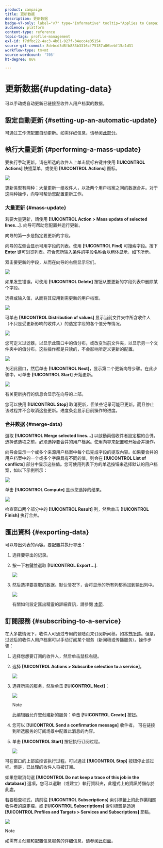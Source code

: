 ```yaml
---
product: campaign
title: 更新数据
description: 更新数据
badge-v7-only: label="v7" type="Informative" tooltip="Applies to Campaign Classic v7 only"
audience: platform
content-type: reference
topic-tags: profile-management
exl-id: f7dfbc22-4ac3-4b61-927f-34ecc4e35154
source-git-commit: 8debcd3d8fb883b3316cf75187a86bebf15a1d31
workflow-type: tm+mt
source-wordcount: '705'
ht-degree: 86%

---
```


# 更新数据{#updating-data}



可以手动或自动更新已链接至收件人用户档案的数据。

## 設定自動更新 {#setting-up-an-automatic-update}

可通过工作流配置自动更新。如需详细信息，请参阅[此部分](../../workflow/using/update-data.md)。

## 執行大量更新 {#performing-a-mass-update}

要执行手动更新，请在所选的收件人上单击鼠标右键并使用 **[!UICONTROL Actions]** 快捷菜单，或使用 **[!UICONTROL Actions]** 图标。

![](assets/s_ncs_user_action_icon.png)

更新类型有两种：大量更新一组收件人，以及两个用户档案之间的数据合并。对于这两种操作，向导可帮助您配置更新工作。

### 大量更新 {#mass-update}

若要大量更新，請使用 **[!UICONTROL Action > Mass update of selected lines...]**. 向导可帮助您配置并运行更新。

向导的第一步是指定要更新的字段。

向导的左侧会显示可用字段的列表。使用 **[!UICONTROL Find]** 可搜索字段。按下 **Enter** 键可浏览列表。符合您所输入条件的字段名称会以粗体显示，如下所示。

双击要更新的字段，从而在向导的右侧显示它们。

![](assets/s_ncs_user_update_wizard01_1.png)

如果发生错误，可使用 **[!UICONTROL Delete]** 按钮从要更新的字段列表中删除某个字段。

选择或输入值，从而将其应用到需更新的用户档案。

![](assets/s_ncs_user_update_wizard01_12.png)

可单击 **[!UICONTROL Distribution of values]** 显示当前文件夹中所含收件人（不只是受更新影响的收件人）的选定字段的各个值分布情况。

![](assets/s_ncs_user_update_wizard01_2.png)

您可定义过滤器，以显示此窗口中的值分布，或改变当前文件夹，以显示另一个文件夹中的值分布。这些操作都是只读的，不会影响所定义更新的配置。

![](assets/s_ncs_user_update_wizard01_3.png)

关闭此窗口，然后单击 **[!UICONTROL Next]**，显示第二个更新向导步骤。在此步骤中，可单击 **[!UICONTROL Start]** 开始更新。

![](assets/s_ncs_user_update_wizard01_4.png)

有关更新执行的信息会显示在向导的上部。

您可以使用 **[!UICONTROL Stop]** 取消更新，但某些记录可能已更新，而且停止该过程并不会取消这些更新。进度条会显示目前操作的进度。

### 合并数据 {#merge-data}

選取 **[!UICONTROL Merge selected lines...]** 以啟動兩個收件者設定檔的合併。 选择该选项之前，必须选择要合并的用户档案。使用向导来配置和开始合并操作。

向导会显示一个或多个来源用户档案中每个已完成字段的提取內容。如果要合并的用户档案中的一个或多个字段具有不同的值，则会在 **[!UICONTROL List of conflicts]** 部分中显示这些值。您可使用列表下方的单选按钮来选择默认的用户档案，如以下示例所示：

![](assets/s_ncs_user_merge_wizard01_1.png)

单击 **[!UICONTROL Compute]** 显示您选择的结果。

![](assets/s_ncs_user_merge_wizard01_2.png)

检查窗口两个部分中的 **[!UICONTROL Result]** 列，然后单击 **[!UICONTROL Finish]** 执行合并。

## 匯出資料 {#exporting-data}

可以导出列表的內容。要配置并执行导出：

1. 选择要导出的记录。
1. 按一下右鍵並選取 **[!UICONTROL Export...]**.

   ![](assets/s_ncs_user_export_list.png)

1. 然后选择要提取的数据。默认情况下，会将显示的所有列都添加到输出列中。

   ![](assets/s_ncs_user_export_list_start.png)

   有關如何設定匯出精靈的詳細資訊，請參閱 [本節](../../platform/using/executing-export-jobs.md).

## 訂閱服務 {#subscribing-to-a-service}

在大多数情況下，收件人可通过专用的登陆页来订阅新闻稿，如[本节所述](../../delivery/using/managing-subscriptions.md)。但是，过滤后的收件人用户档案可以手动订阅某个服务（新闻稿或传播服务）。操作步骤：

1. 选择您想要订阅的收件人，然后单击鼠标右键。
1. 选择 **[!UICONTROL Actions > Subscribe selection to a service]**。

   ![](assets/s_ncs_user_selection_subscribe_service.png)

1. 选择所需的服务，然后单击 **[!UICONTROL Next]**：

   ![](assets/s_ncs_user_selection_subscribe_service_2.png)

   >[!NOTE]
   >
   >此编辑器允许您创建新的服务：单击 **[!UICONTROL Create]** 按钮。

1. 您可以 **[!UICONTROL Send a confirmation message]** 收件者。 可在链接到所选服务的订阅场景中配置此消息的內容。
1. 单击 **[!UICONTROL Start]** 按钮执行订阅过程。

   ![](assets/s_ncs_user_selection_subscribe_service_3.png)

可在窗口的上部监控该执行过程。可以通过 **[!UICONTROL Stop]** 按钮停止该过程。但是，已处理的收件人将被订阅。

如果您取消勾選 **[!UICONTROL Do not keep a trace of this job in the database]** 選項，您可以選取（或建立）執行資料夾，此程式上的資訊將儲存於此處。

若要檢查程式，請前往 **[!UICONTROL Subscriptions]** 索引標籤上的此作業相關收件者的設定檔，或 **[!UICONTROL Subscriptions]** 索引標籤是透過 **[!UICONTROL Profiles and Targets > Services and Subscriptions]** 節點。

![](assets/s_ncs_user_selection_subscribe_service_4.png)

>[!NOTE]
>
>如需有关创建和配置信息服务的详细信息，请参阅[此页面](../../delivery/using/managing-subscriptions.md)。
